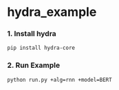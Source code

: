# hydra_example

### 1. Install hydra
```shell
pip install hydra-core
```


### 2. Run Example
```shell
python run.py +alg=rnn +model=BERT
```